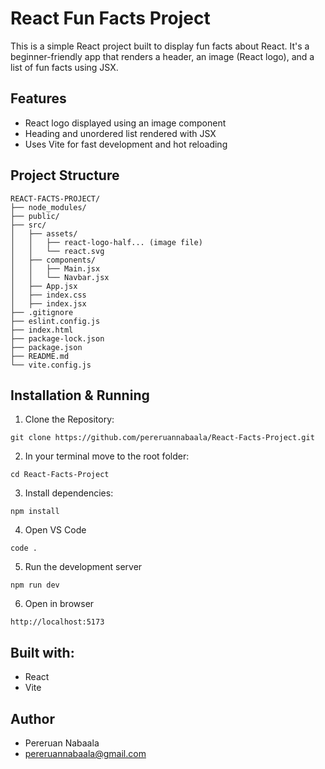 # React Fun Facts Project

This is a simple React project built to display fun facts about React. It's a beginner-friendly app that renders a header, an image (React logo), and a list of fun facts using JSX.

## Features

- React logo displayed using an image component
- Heading and unordered list rendered with JSX
- Uses Vite for fast development and hot reloading

## Project Structure 
```
REACT-FACTS-PROJECT/
├── node_modules/
├── public/
├── src/
│   ├── assets/
│   │   ├── react-logo-half... (image file)
│   │   └── react.svg
│   ├── components/
│   │   ├── Main.jsx
│   │   └── Navbar.jsx
│   ├── App.jsx
│   ├── index.css
│   ├── index.jsx
├── .gitignore
├── eslint.config.js
├── index.html
├── package-lock.json
├── package.json
├── README.md
└── vite.config.js
```

## Installation & Running

1. Clone the Repository:

```
git clone https://github.com/pereruannabaala/React-Facts-Project.git
```

2. In your terminal move to the root folder:

```
cd React-Facts-Project
```

3. Install dependencies:

```
npm install
```

4. Open VS Code

```
code .
```

5. Run the development server

```
npm run dev
```

6. Open in browser
```
http://localhost:5173
```

## Built with:
- React
- Vite

## Author
- Pereruan Nabaala
- pereruannabaala@gmail.com